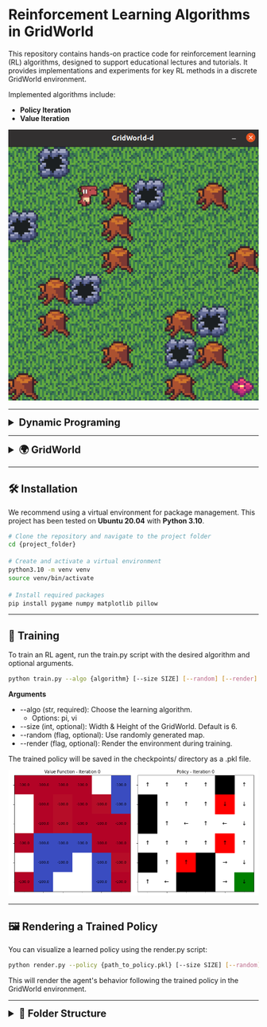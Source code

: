 # Reinforcement Learning Algorithms in GridWorld

This repository contains hands-on practice code for reinforcement learning (RL) algorithms, designed to support educational lectures and tutorials. It provides implementations and experiments for key RL methods in a discrete GridWorld environment.

Implemented algorithms include:

- **Policy Iteration**
- **Value Iteration**


![ex](assets/_img/render_img.png)

---

<details><summary style="font-size: 20px; font-weight: bold;">Dynamic Programing</summary>

## Policy Iteration
**Policy Evaluation**  
![ex](assets/_img/policy_eval.png)


![ex](assets/_img/policy_iteration.png)

## Value Iteration
![ex](assets/_img/value_iter.png)

</details>

---

<details><summary style="font-size: 20px; font-weight: bold;">🌍 GridWorld</summary>

The GridWorld environment is a 2D grid where each cell can be one of the following types:

- 🟩 **Normal**: The agent can move to a normal cell with a reward of -1.
- 🧱 **Wall**: The agent cannot move into a wall cell. The agent stays in its current position and receives a reward of -1.
- ☠️ **Trap**: If the agent moves into a trap cell, it receives a reward of -100, and the episode ends.
- 🎯 **Goal**: If the agent reaches the goal cell, it receives a reward of 100, and the episode ends.

### 📏 Grid Dimensions

- The grid size can range from **5x5** to **10x10**.

### 🏃‍♂️ Actions

- The agent has 4 possible actions:  
  - ⬆️ **Move Up**  
  - ⬇️ **Move Down**  
  - ⬅️ **Move Left**  
  - ➡️ **Move Right**

</details>

---

## 🛠️ Installation

We recommend using a virtual environment for package management. This project has been tested on **Ubuntu 20.04** with **Python 3.10**.

```bash
# Clone the repository and navigate to the project folder
cd {project_folder}

# Create and activate a virtual environment
python3.10 -m venv venv
source venv/bin/activate

# Install required packages
pip install pygame numpy matplotlib pillow
```
---

## 🚀 Training
To train an RL agent, run the train.py script with the desired algorithm and optional arguments.
```bash
python train.py --algo {algorithm} [--size SIZE] [--random] [--render]
```
**Arguments**
- --algo (str, required): Choose the learning algorithm.
  - Options: pi, vi
- --size (int, optional): Width & Height of the GridWorld. Default is 6.
- --random (flag, optional): Use randomly generated map.
- --render (flag, optional): Render the environment during training.

The trained policy will be saved in the checkpoints/ directory as a .pkl file.


![Output](assets/_img/animation.gif)

---

## 🖼️ Rendering a Trained Policy
You can visualize a learned policy using the render.py script:
```bash
python render.py --policy {path_to_policy.pkl} [--size SIZE] [--random]
```
This will render the agent's behavior following the trained policy in the GridWorld environment.

---

<details><summary style="font-size: 20px; font-weight: bold;">📁 Folder Structure</summary>

```bash
.
├── train.py               # Main training script
├── render.py              # Visualization script
├── checkpoints/           # Saved policy files
├── env/                   # GridWorld environment
│   └── maps/              # Predefined map configurations
├── outputs/               # Plotted value tables and action maps
├── venv/                  # Virtual environment folder
├── algos/                 # Folder containing algorithm-related files
└── assets/                # Folder for environment assets (e.g., graphics)

```

</details>


